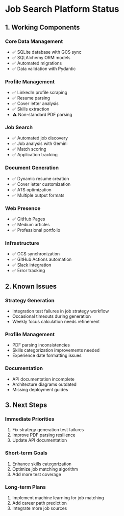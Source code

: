 # Job Search Platform Status

## 1. Working Components

### Core Data Management
- ✅ SQLite database with GCS sync
- ✅ SQLAlchemy ORM models
- ✅ Automated migrations
- ✅ Data validation with Pydantic

### Profile Management
- ✅ LinkedIn profile scraping
- ✅ Resume parsing
- ✅ Cover letter analysis
- ✅ Skills extraction
- ⚠️ Non-standard PDF parsing

### Job Search
- ✅ Automated job discovery
- ✅ Job analysis with Gemini
- ✅ Match scoring
- ✅ Application tracking

### Document Generation
- ✅ Dynamic resume creation
- ✅ Cover letter customization
- ✅ ATS optimization
- ✅ Multiple output formats

### Web Presence
- ✅ GitHub Pages
- ✅ Medium articles
- ✅ Professional portfolio

### Infrastructure
- ✅ GCS synchronization
- ✅ GitHub Actions automation
- ✅ Slack integration
- ✅ Error tracking

## 2. Known Issues

### Strategy Generation
- Integration test failures in job strategy workflow
- Occasional timeouts during generation
- Weekly focus calculation needs refinement

### Profile Management
- PDF parsing inconsistencies
- Skills categorization improvements needed
- Experience date formatting issues

### Documentation
- API documentation incomplete
- Architecture diagrams outdated
- Missing deployment guides

## 3. Next Steps

### Immediate Priorities
1. Fix strategy generation test failures
2. Improve PDF parsing resilience
3. Update API documentation

### Short-term Goals
1. Enhance skills categorization
2. Optimize job matching algorithm
3. Add more test coverage

### Long-term Plans
1. Implement machine learning for job matching
2. Add career path prediction
3. Integrate more job sources
